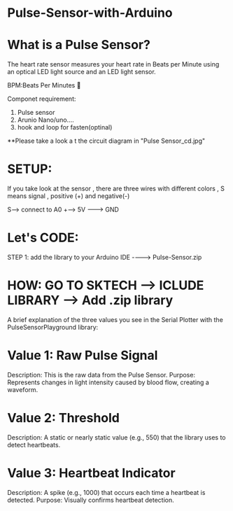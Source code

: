 # Pulse-Sensor-with-Arduino

# What is a Pulse Sensor?
The heart rate sensor measures your heart rate in Beats per Minute using an optical LED light source and an LED light sensor.

BPM:Beats Per Minutes 💓

Componet requirement:
1. Pulse sensor 
2. Arunio Nano/uno....
3. hook and loop for fasten(optinal)


**Please take a look a t the circuit diagram in  "Pulse Sensor_cd.jpg"

# SETUP:  
If you take look at the sensor , there are three wires with different colors ,  S means signal , positive (+) and negative(-)


S--> connect to A0 
+--> 5V 
---> GND


# Let's CODE:

STEP 1: add the library to your Arduino IDE ----> Pulse-Sensor.zip
 # HOW: GO TO SKTECH --> ICLUDE LIBRARY --> Add .zip library


A brief explanation of the three values you see in the Serial Plotter with the PulseSensorPlayground library:



# Value 1: Raw Pulse Signal
Description: This is the raw data from the Pulse Sensor.
Purpose: Represents changes in light intensity caused by blood flow, creating a waveform.


# Value 2: Threshold
Description: A static or nearly static value (e.g., 550) that the library uses to detect heartbeats.


# Value 3: Heartbeat Indicator
Description: A spike (e.g., 1000) that occurs each time a heartbeat is detected.
Purpose: Visually confirms heartbeat detection.


